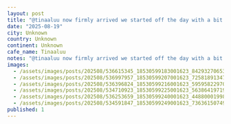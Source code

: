 ```yaml
---
layout: post
title: "@tinaaluu now firmly arrived we started off the day with a bit of light work (I supervised Claude through some tricky state machine work) now off to wander with a coffee in hand from this great spot n"
date: "2025-08-19"
city: Unknown
country: Unknown
continent: Unknown
cafe_name: Tinaaluu
notes: "@tinaaluu now firmly arrived we started off the day with a bit of light work (I supervised Claude through some tricky state machine work) now off to wander with a coffee in hand from this great spot near our hotel #worldcoffeetour"
images:
  - /assets/images/posts/202508/536615345_18530599183001623_8429327065390579700_n_18087212968830019.jpg
  - /assets/images/posts/202508/536997957_18530599207001623_7258189134768141179_n_17978469566885128.jpg
  - /assets/images/posts/202508/536396824_18530599216001623_5959582297014396053_n_18153801361391499.jpg
  - /assets/images/posts/202508/534710923_18530599225001623_5638641971934717221_n_18369757408179294.jpg
  - /assets/images/posts/202508/536253659_18530599240001623_4488000199808159748_n_17914199268049149.jpg
  - /assets/images/posts/202508/534591847_18530599249001623_736361507496790394_n_18072356300037558.jpg
published: 1
---
```

